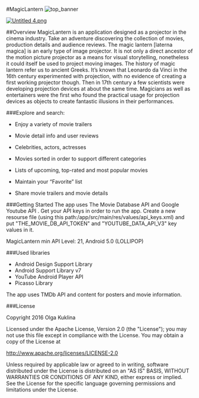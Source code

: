 #MagicLantern 
![top_banner](https://s25.postimg.org/ab9en0we7/Font_Awesome_f13d_0_128.png)


[![Untitled 4.png](https://s15.postimg.org/qv0uoj58r/Untitled_4.png)](https://postimg.org/image/46bnoynuv/)

##Overview
MagicLantern is an application designed as a projector in the cinema industry. Take an adventure discovering the collection of movies, production details and audience reviews.
The magic lantern [laterna magica] is an early type of image projector. It is not only a direct ancestor of the motion picture projector as a means for visual storytelling, nonetheless it could itself be used to project moving images. The history of magic lantern refer us to ancient Greeks. It’s known that Leonardo da Vinci in the 16th century experimented with projection, with no evidence of creating a first working projector though. Then in 17th century a few scientists were developing projection devices at about the same time. Magicians as well as entertainers were the first who found the practical usage for projection devices as objects to create fantastic illusions in their performances.

###Explore and search:

- Enjoy a variety of movie trailers 

- Movie detail info and user reviews 

- Celebrities, actors, actresses

- Movies sorted in order to support different categories

- Lists of upcoming, top-rated and most popular movies

- Maintain your “Favorite” list

- Share movie trailers and movie details

###Getting Started
The app uses The Movie Database API and Google Youtube API . Get your API keys in order to run the app. Create a new resourse file (using this path:/app/src/main/res/values/api_keys.xml) and put "THE_MOVIE_DB_API_TOKEN" and "YOUTUBE_DATA_API_V3" key values in it.

MagicLantern min API Level: 21, Android 5.0 (LOLLIPOP)

###Used libraries
- Android Design Support Library
- Android Support Library v7
- YouTube Android Player API
- Picasso Library

The app uses TMDb API and content for posters and movie information.

###License

Copyright 2016 Olga Kuklina

Licensed under the Apache License, Version 2.0 (the "License"); you may not use this file except in compliance with the License. You may obtain a copy of the License at

http://www.apache.org/licenses/LICENSE-2.0

Unless required by applicable law or agreed to in writing, software distributed under the License is distributed on an "AS IS" BASIS, WITHOUT WARRANTIES OR CONDITIONS OF ANY KIND, either express or implied. See the License for the specific language governing permissions and limitations under the License.



